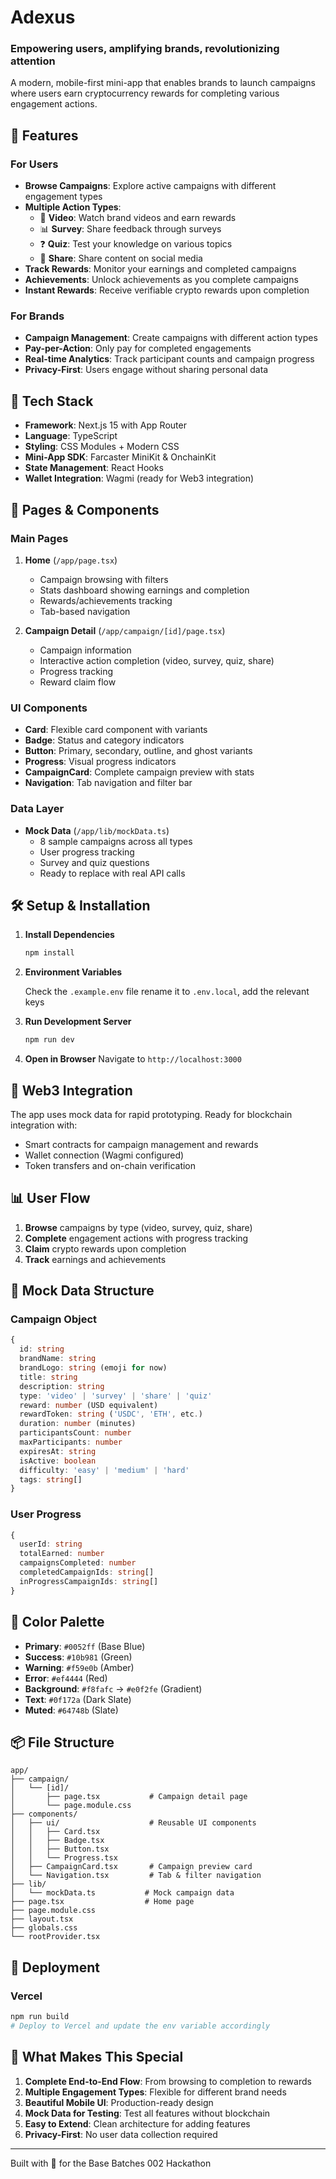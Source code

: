 # Adexus

### Empowering users, amplifying brands, revolutionizing attention

A modern, mobile-first mini-app that enables brands to launch campaigns where users earn cryptocurrency rewards for completing various engagement actions.

## 🎯 Features

### For Users

- **Browse Campaigns**: Explore active campaigns with different engagement types
- **Multiple Action Types**:
  - 🎥 **Video**: Watch brand videos and earn rewards
  - 📊 **Survey**: Share feedback through surveys
  - ❓ **Quiz**: Test your knowledge on various topics
  - 📢 **Share**: Share content on social media
- **Track Rewards**: Monitor your earnings and completed campaigns
- **Achievements**: Unlock achievements as you complete campaigns
- **Instant Rewards**: Receive verifiable crypto rewards upon completion

### For Brands

- **Campaign Management**: Create campaigns with different action types
- **Pay-per-Action**: Only pay for completed engagements
- **Real-time Analytics**: Track participant counts and campaign progress
- **Privacy-First**: Users engage without sharing personal data

## 🚀 Tech Stack

- **Framework**: Next.js 15 with App Router
- **Language**: TypeScript
- **Styling**: CSS Modules + Modern CSS
- **Mini-App SDK**: Farcaster MiniKit & OnchainKit
- **State Management**: React Hooks
- **Wallet Integration**: Wagmi (ready for Web3 integration)

## 📱 Pages & Components

### Main Pages

1. **Home** (`/app/page.tsx`)

   - Campaign browsing with filters
   - Stats dashboard showing earnings and completion
   - Rewards/achievements tracking
   - Tab-based navigation

2. **Campaign Detail** (`/app/campaign/[id]/page.tsx`)
   - Campaign information
   - Interactive action completion (video, survey, quiz, share)
   - Progress tracking
   - Reward claim flow

### UI Components

- **Card**: Flexible card component with variants
- **Badge**: Status and category indicators
- **Button**: Primary, secondary, outline, and ghost variants
- **Progress**: Visual progress indicators
- **CampaignCard**: Complete campaign preview with stats
- **Navigation**: Tab navigation and filter bar

### Data Layer

- **Mock Data** (`/app/lib/mockData.ts`)
  - 8 sample campaigns across all types
  - User progress tracking
  - Survey and quiz questions
  - Ready to replace with real API calls

## 🛠️ Setup & Installation

1. **Install Dependencies**

   ```bash
   npm install
   ```

2. **Environment Variables**

   Check the `.example.env` file rename it to `.env.local`, add the relevant keys

3. **Run Development Server**

   ```bash
   npm run dev
   ```

4. **Open in Browser**
   Navigate to `http://localhost:3000`

## 🔄 Web3 Integration

The app uses mock data for rapid prototyping. Ready for blockchain integration with:

- Smart contracts for campaign management and rewards
- Wallet connection (Wagmi configured)
- Token transfers and on-chain verification

## 📊 User Flow

1. **Browse** campaigns by type (video, survey, quiz, share)
2. **Complete** engagement actions with progress tracking
3. **Claim** crypto rewards upon completion
4. **Track** earnings and achievements

## 🎯 Mock Data Structure

### Campaign Object

```typescript
{
  id: string
  brandName: string
  brandLogo: string (emoji for now)
  title: string
  description: string
  type: 'video' | 'survey' | 'share' | 'quiz'
  reward: number (USD equivalent)
  rewardToken: string ('USDC', 'ETH', etc.)
  duration: number (minutes)
  participantsCount: number
  maxParticipants: number
  expiresAt: string
  isActive: boolean
  difficulty: 'easy' | 'medium' | 'hard'
  tags: string[]
}
```

### User Progress

```typescript
{
  userId: string
  totalEarned: number
  campaignsCompleted: number
  completedCampaignIds: string[]
  inProgressCampaignIds: string[]
}
```

## 🎨 Color Palette

- **Primary**: `#0052ff` (Base Blue)
- **Success**: `#10b981` (Green)
- **Warning**: `#f59e0b` (Amber)
- **Error**: `#ef4444` (Red)
- **Background**: `#f8fafc` → `#e0f2fe` (Gradient)
- **Text**: `#0f172a` (Dark Slate)
- **Muted**: `#64748b` (Slate)

## 📦 File Structure

```
app/
├── campaign/
│   └── [id]/
│       ├── page.tsx           # Campaign detail page
│       └── page.module.css
├── components/
│   ├── ui/                    # Reusable UI components
│   │   ├── Card.tsx
│   │   ├── Badge.tsx
│   │   ├── Button.tsx
│   │   └── Progress.tsx
│   ├── CampaignCard.tsx       # Campaign preview card
│   └── Navigation.tsx         # Tab & filter navigation
├── lib/
│   └── mockData.ts           # Mock campaign data
├── page.tsx                  # Home page
├── page.module.css
├── layout.tsx
├── globals.css
└── rootProvider.tsx
```

## 🚀 Deployment

### Vercel

```bash
npm run build
# Deploy to Vercel and update the env variable accordingly
```

## 🎉 What Makes This Special

1. **Complete End-to-End Flow**: From browsing to completion to rewards
2. **Multiple Engagement Types**: Flexible for different brand needs
3. **Beautiful Mobile UI**: Production-ready design
4. **Mock Data for Testing**: Test all features without blockchain
5. **Easy to Extend**: Clean architecture for adding features
6. **Privacy-First**: No user data collection required

---

Built with 💙 for the Base Batches 002 Hackathon
